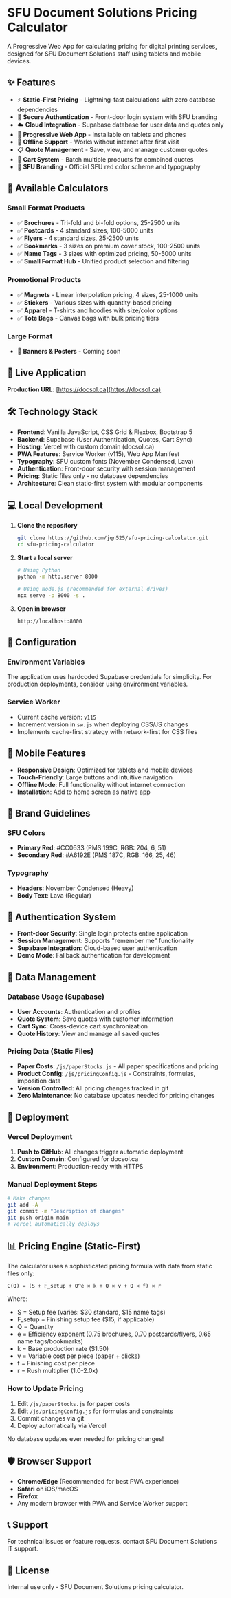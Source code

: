 # SFU Document Solutions Pricing Calculator

A Progressive Web App for calculating pricing for digital printing services, designed for SFU Document Solutions staff using tablets and mobile devices.

## ✨ Features

- ⚡ **Static-First Pricing** - Lightning-fast calculations with zero database dependencies
- 🔐 **Secure Authentication** - Front-door login system with SFU branding
- ☁️ **Cloud Integration** - Supabase database for user data and quotes only
- 📱 **Progressive Web App** - Installable on tablets and phones
- 🔄 **Offline Support** - Works without internet after first visit
- 📋 **Quote Management** - Save, view, and manage customer quotes
- 🛒 **Cart System** - Batch multiple products for combined quotes
- 🎨 **SFU Branding** - Official SFU red color scheme and typography

## 🧮 Available Calculators

### Small Format Products
- ✅ **Brochures** - Tri-fold and bi-fold options, 25-2500 units
- ✅ **Postcards** - 4 standard sizes, 100-5000 units  
- ✅ **Flyers** - 4 standard sizes, 25-2500 units
- ✅ **Bookmarks** - 3 sizes on premium cover stock, 100-2500 units
- ✅ **Name Tags** - 3 sizes with optimized pricing, 50-5000 units
- ✅ **Small Format Hub** - Unified product selection and filtering

### Promotional Products
- ✅ **Magnets** - Linear interpolation pricing, 4 sizes, 25-1000 units
- ✅ **Stickers** - Various sizes with quantity-based pricing
- ✅ **Apparel** - T-shirts and hoodies with size/color options
- ✅ **Tote Bags** - Canvas bags with bulk pricing tiers

### Large Format
- 🚧 **Banners & Posters** - Coming soon

## 🚀 Live Application

**Production URL**: [https://docsol.ca](https://docsol.ca)

## 🛠️ Technology Stack

- **Frontend**: Vanilla JavaScript, CSS Grid & Flexbox, Bootstrap 5
- **Backend**: Supabase (User Authentication, Quotes, Cart Sync)
- **Hosting**: Vercel with custom domain (docsol.ca)
- **PWA Features**: Service Worker (v115), Web App Manifest
- **Typography**: SFU custom fonts (November Condensed, Lava)
- **Authentication**: Front-door security with session management
- **Pricing**: Static files only - no database dependencies
- **Architecture**: Clean static-first system with modular components

## 💻 Local Development

1. **Clone the repository**
   ```bash
   git clone https://github.com/jqn525/sfu-pricing-calculator.git
   cd sfu-pricing-calculator
   ```

2. **Start a local server**
   ```bash
   # Using Python
   python -m http.server 8000
   
   # Using Node.js (recommended for external drives)
   npx serve -p 8000 -s .
   ```

3. **Open in browser**
   ```
   http://localhost:8000
   ```

## 🔧 Configuration

### Environment Variables
The application uses hardcoded Supabase credentials for simplicity. For production deployments, consider using environment variables.

### Service Worker
- Current cache version: `v115`
- Increment version in `sw.js` when deploying CSS/JS changes
- Implements cache-first strategy with network-first for CSS files

## 📱 Mobile Features

- **Responsive Design**: Optimized for tablets and mobile devices
- **Touch-Friendly**: Large buttons and intuitive navigation
- **Offline Mode**: Full functionality without internet connection
- **Installation**: Add to home screen as native app

## 🎨 Brand Guidelines

### SFU Colors
- **Primary Red**: #CC0633 (PMS 199C, RGB: 204, 6, 51)
- **Secondary Red**: #A6192E (PMS 187C, RGB: 166, 25, 46)

### Typography
- **Headers**: November Condensed (Heavy)
- **Body Text**: Lava (Regular)

## 🔐 Authentication System

- **Front-door Security**: Single login protects entire application
- **Session Management**: Supports "remember me" functionality
- **Supabase Integration**: Cloud-based user authentication
- **Demo Mode**: Fallback authentication for development

## 💾 Data Management

### Database Usage (Supabase)
- **User Accounts**: Authentication and profiles
- **Quote System**: Save quotes with customer information
- **Cart Sync**: Cross-device cart synchronization
- **Quote History**: View and manage all saved quotes

### Pricing Data (Static Files)
- **Paper Costs**: `/js/paperStocks.js` - All paper specifications and pricing
- **Product Config**: `/js/pricingConfig.js` - Constraints, formulas, imposition data
- **Version Controlled**: All pricing changes tracked in git
- **Zero Maintenance**: No database updates needed for pricing changes

## 🚀 Deployment

### Vercel Deployment
1. **Push to GitHub**: All changes trigger automatic deployment
2. **Custom Domain**: Configured for docsol.ca
3. **Environment**: Production-ready with HTTPS

### Manual Deployment Steps
```bash
# Make changes
git add -A
git commit -m "Description of changes"
git push origin main
# Vercel automatically deploys
```

## 📊 Pricing Engine (Static-First)

The calculator uses a sophisticated pricing formula with data from static files only:
```
C(Q) = (S + F_setup + Q^e × k + Q × v + Q × f) × r
```

Where:
- S = Setup fee (varies: $30 standard, $15 name tags)
- F_setup = Finishing setup fee ($15, if applicable)
- Q = Quantity
- e = Efficiency exponent (0.75 brochures, 0.70 postcards/flyers, 0.65 name tags/bookmarks)
- k = Base production rate ($1.50)
- v = Variable cost per piece (paper + clicks)
- f = Finishing cost per piece
- r = Rush multiplier (1.0-2.0x)

### How to Update Pricing
1. Edit `/js/paperStocks.js` for paper costs
2. Edit `/js/pricingConfig.js` for formulas and constraints
3. Commit changes via git
4. Deploy automatically via Vercel

No database updates ever needed for pricing changes!

## 🛡️ Browser Support

- **Chrome/Edge** (Recommended for best PWA experience)
- **Safari** on iOS/macOS
- **Firefox** 
- Any modern browser with PWA and Service Worker support

## 📞 Support

For technical issues or feature requests, contact SFU Document Solutions IT support.

## 📄 License

Internal use only - SFU Document Solutions pricing calculator.